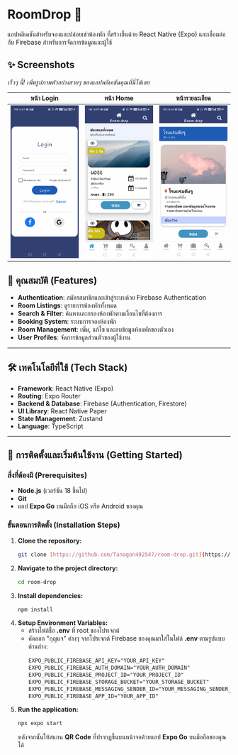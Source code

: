 # **RoomDrop 🏨**

แอปพลิเคชันสำหรับจองและปล่อยเช่าห้องพัก ที่สร้างขึ้นด้วย React Native (Expo) และเชื่อมต่อกับ Firebase สำหรับการจัดการข้อมูลและผู้ใช้

## **✨ Screenshots**

*เร็วๆ นี้\! เพิ่มรูปภาพตัวอย่างสวยๆ ของแอปพลิเคชันคุณที่นี่ได้เลย*

| **หน้า Login** | **หน้า Home** | **หน้ารายละเอียด** |
| :---: | :---: | :---: |
| <img src="./screenshots/login-screen.jpg" width="200"> | <img src="./screenshots/home-screen.jpg" width="200"> | <img src="./screenshots/detail-screen.jpg" width="200"> |

## **🚀 คุณสมบัติ (Features)**

* **Authentication**: สมัครสมาชิกและเข้าสู่ระบบด้วย Firebase Authentication
* **Room Listings**: ดูรายการห้องพักทั้งหมด
* **Search & Filter**: ค้นหาและกรองห้องพักตามเงื่อนไขที่ต้องการ
* **Booking System**: ระบบการจองห้องพัก
* **Room Management**: เพิ่ม, แก้ไข และลบข้อมูลห้องพักของตัวเอง
* **User Profiles**: จัดการข้อมูลส่วนตัวของผู้ใช้งาน

---

## **🛠️ เทคโนโลยีที่ใช้ (Tech Stack)**

* **Framework**: React Native (Expo)
* **Routing**: Expo Router
* **Backend & Database**: Firebase (Authentication, Firestore)
* **UI Library**: React Native Paper
* **State Management**: Zustand
* **Language**: TypeScript

---

## **🏁 การติดตั้งและเริ่มต้นใช้งาน (Getting Started)**

### **สิ่งที่ต้องมี (Prerequisites)**

* **Node.js** (เวอร์ชัน 18 ขึ้นไป)
* **Git**
* แอป **Expo Go** บนมือถือ iOS หรือ Android ของคุณ

### **ขั้นตอนการติดตั้ง (Installation Steps)**

1.  **Clone the repository:**
    ```bash
    git clone [https://github.com/Tanagon492547/room-drop.git](https://github.com/Tanagon492547/room-drop.git)
    ```
2.  **Navigate to the project directory:**
    ```bash
    cd room-drop
    ```
3.  **Install dependencies:**
    ```bash
    npm install
    ```
4.  **Setup Environment Variables:**
    * สร้างไฟล์ชื่อ **.env** ที่ root ของโปรเจกต์
    * คัดลอก "กุญแจ" ต่างๆ จากโปรเจกต์ Firebase ของคุณมาใส่ในไฟล์ **.env** ตามรูปแบบด้านล่าง:
        ```env
        EXPO_PUBLIC_FIREBASE_API_KEY="YOUR_API_KEY"
        EXPO_PUBLIC_FIREBASE_AUTH_DOMAIN="YOUR_AUTH_DOMAIN"
        EXPO_PUBLIC_FIREBASE_PROJECT_ID="YOUR_PROJECT_ID"
        EXPO_PUBLIC_FIREBASE_STORAGE_BUCKET="YOUR_STORAGE_BUCKET"
        EXPO_PUBLIC_FIREBASE_MESSAGING_SENDER_ID="YOUR_MESSAGING_SENDER_ID"
        EXPO_PUBLIC_FIREBASE_APP_ID="YOUR_APP_ID"
        ```
5.  **Run the application:**
    ```bash
    npx expo start
    ```
    หลังจากนั้นให้สแกน **QR Code** ที่ปรากฏขึ้นบนหน้าจอด้วยแอป **Expo Go** บนมือถือของคุณได้